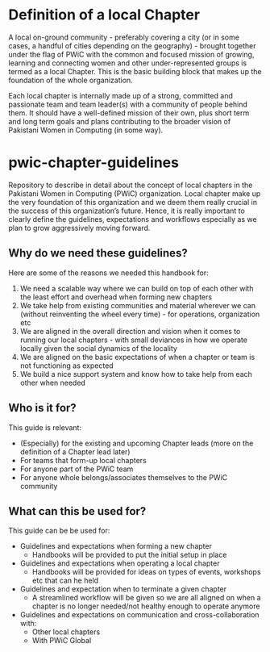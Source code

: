 # Definition of a local Chapter
A local on-ground community - preferably covering a city (or in some cases, a handful of cities depending on the geography)  - brought together under the flag of PWiC with the common and focused mission of growing, learning and connecting women and other under-represented groups is termed as a local Chapter. This is the basic building block that makes up the foundation of the whole organization.

Each local chapter is internally made up of a strong, committed and passionate team and team leader(s) with a community of people behind them. It should have a well-defined mission of their own, plus short term and long term goals and plans contributing to the broader vision of Pakistani Women in Computing (in some way).

# pwic-chapter-guidelines
Repository to describe in detail about the concept of local chapters in the Pakistani Women in Computing (PWiC) organization. Local chapter make up the very foundation of this organization and we deem them really crucial in the success of this organization’s future. Hence, it is really important to clearly define the guidelines, expectations and workflows especially as we plan to grow aggressively moving forward. 

## Why do we need these guidelines?
Here are some of the reasons we needed this handbook for:
1. We need a scalable way where we can build on top of each other with the least effort and overhead when forming new chapters
2. We take help from existing communities and material wherever we can (without reinventing the wheel every time) - for operations, organization etc
3. We are aligned in the overall direction and vision when it comes to running our local chapters - with small deviances in how we operate locally given the social dynamics of the locality
4. We are aligned on the basic expectations of when a chapter or team is not functioning as expected
5. We build a nice support system and know how to take help from each other when needed

## Who is it for?
This guide is relevant:
* (Especially) for the existing and upcoming Chapter leads (more on the definition of a Chapter lead later)
* For teams that form-up local chapters
* For anyone part of the PWiC team 
* For anyone whole belongs/associates themselves to the PWiC community

## What can this be used for?
This guide can be be used for:
* Guidelines and expectations when forming a new chapter
  * Handbooks will be provided to put the initial setup in place
* Guidelines and expectations when operating a local chapter 
  * Handbooks will be provided for ideas on types of events, workshops etc that can he held
* Guidelines and expectation when to terminate a given chapter 
  * A streamlined workflow will be given so we are all aligned on when a chapter is no longer needed/not healthy enough to operate anymore
* Guidelines and expectations on communication and cross-collaboration with:
  * Other local chapters
  * With PWiC Global
